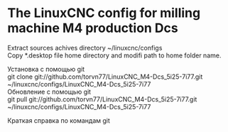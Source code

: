 # The LinuxCNC config for milling machine M4 production Dcs<br>
Extract sources achives directory ~/linuxcnc/configs<br>
Copy *.desktop file home directory and modifi path to home folder name.<br>

Установка с помощью git<br>
git clone git://github.com/torvn77/LinuxCNC_M4-Dcs_5i25-7i77.git ~/linuxcnc/configs/LinuxCNC_M4-Dcs_5i25-7i77<br>
Обновление с помощью git<br>
git pull git://github.com/torvn77/LinuxCNC_M4-Dcs_5i25-7i77.git ~/linuxcnc/configs/LinuxCNC_M4-Dcs_5i25-7i77<br>

Краткая справка по командам git
